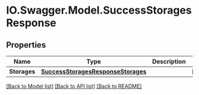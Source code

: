 # IO.Swagger.Model.SuccessStoragesResponse
## Properties

Name | Type | Description | Notes
------------ | ------------- | ------------- | -------------
**Storages** | [**SuccessStoragesResponseStorages**](SuccessStoragesResponseStorages.md) |  | [optional] 

[[Back to Model list]](../README.md#documentation-for-models) [[Back to API list]](../README.md#documentation-for-api-endpoints) [[Back to README]](../README.md)

